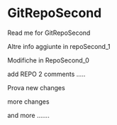 GitRepoSecond
=============
Read me for GitRepoSecond

Altre info aggiunte in repoSecond_1

Modifiche in RepoSecond_0

add REPO 2 comments .....

Prova new changes

more changes


and more .......

